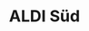 ---
title: "ALDI Süd"
url: /frankfurt-am-main/aldi-sued-grosse-friedberger-strasse/
shop: Supermarkt
---